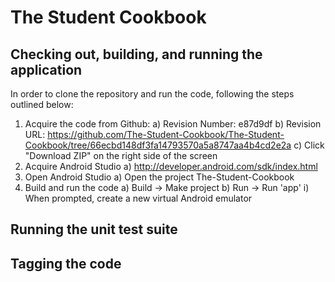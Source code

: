 # The Student Cookbook

## Checking out, building, and running the application

In order to clone the repository and run the code, following the steps outlined below:

1) Acquire the code from Github:
	a) Revision Number: e87d9df
	b) Revision URL: https://github.com/The-Student-Cookbook/The-Student-Cookbook/tree/66ecbd148df3fa14793570a5a8747aa4b4cd2e2a
	c) Click "Download ZIP" on the right side of the screen
2) Acquire Android Studio 
	a) http://developer.android.com/sdk/index.html
3) Open Android Studio 
	a) Open the project The-Student-Cookbook
4) Build and run the code
	a) Build -> Make project
	b) Run -> Run 'app'
		i) When prompted, create a new virtual Android emulator

## Running the unit test suite

<todo>

## Tagging the code

<todo> 
